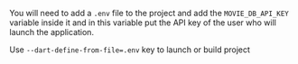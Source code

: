 You will need to add a `.env` file to the project and add the `MOVIE_DB_API_KEY` variable inside it and in this variable put the API key of the user who will launch the application.

Use `--dart-define-from-file=.env` key to launch or build project
